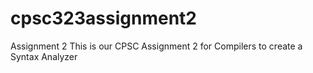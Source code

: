 # cpsc323assignment2
Assignment 2
This is our CPSC Assignment 2 for Compilers to create a Syntax Analyzer
